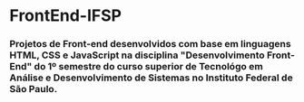 # FrontEnd-IFSP




### Projetos de Front-end desenvolvidos com base em linguagens HTML, CSS e JavaScript na disciplina "Desenvolvimento Front-End" do 1º semestre do curso superior de Tecnológo em Análise e Desenvolvimento de Sistemas no Instituto Federal de São Paulo.
